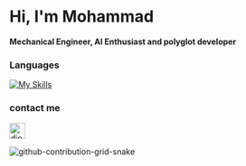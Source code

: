 <h1 align="left">Hi, I'm Mohammad</h1>

**Mechanical Engineer, AI Enthusiast and polyglot developer**


### Languages
[![My Skills](https://skillicons.dev/icons?i=php,python,django,java,kotlin,go,js,jquery,vue,react,html,css)](https://skillicons.dev)

### contact me
<p align="left">
<a href="https://www.linkedin.com/in/seyed-mohammad-hosien-abedy-nejad-7a2248b4/" target="blank"><img align="center" src="https://raw.githubusercontent.com/rahuldkjain/github-profile-readme-generator/master/src/images/icons/Social/linked-in-alt.svg" alt="diorfunn" height="28"  /></a>
</p>




 
 ![github-contribution-grid-snake](https://user-images.githubusercontent.com/90142173/154796318-e529fdc7-2132-4ce7-8417-06b71cf02506.svg)
 
 

